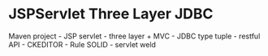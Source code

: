 # JSPServlet  Three Layer  JDBC
Maven project - JSP servlet - three layer + MVC - JDBC type tuple - restful API - CKEDITOR - Rule SOLID - servlet weld

